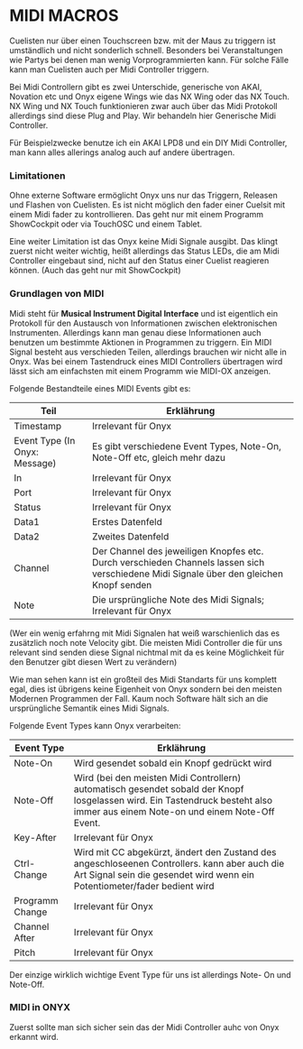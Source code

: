 # MIDI MACROS

Cuelisten nur über einen Touchscreen bzw. mit der Maus zu triggern ist umständlich und nicht sonderlich schnell. Besonders bei Veranstaltungen wie Partys bei denen man wenig Vorprogrammierten kann. Für solche Fälle kann man Cuelisten auch per Midi Controller triggern. 

Bei Midi Controllern gibt es zwei Unterschide, generische von AKAI, Novation etc und Onyx eigene Wings wie das NX Wing oder das NX Touch. NX Wing und NX Touch funktionieren zwar auch über das Midi Protokoll allerdings sind diese Plug and Play. Wir behandeln hier Generische Midi Controller. 

Für Beispielzwecke benutze ich ein AKAI LPD8 und ein DIY Midi Controller, man kann alles allerings analog auch auf andere übertragen. 

### Limitationen

Ohne externe Software ermöglicht Onyx uns nur das Triggern, Releasen und Flashen von Cuelisten. Es ist nicht möglich den fader einer Cuelsit mit einem Midi fader zu kontrollieren. Das geht nur mit einem Programm ShowCockpit oder via TouchOSC und einem Tablet. 

Eine weiter Limitation ist das Onyx keine Midi Signale ausgibt. Das klingt zuerst nicht weiter wichtig, heißt allerdings das Status LEDs, die am Midi Controller eingebaut sind, nicht auf den Status einer Cuelist reagieren können. (Auch das geht nur mit ShowCockpit)

### Grundlagen von MIDI

Midi steht für **Musical Instrument Digital Interface** und ist eigentlich ein Protokoll für den Austausch von Informationen zwischen elektronischen Instrumenten. Allerdings kann man genau diese Informationen auch benutzen um bestimmte Aktionen in Programmen zu triggern. Ein MIDI Signal besteht aus verschieden Teilen, allerdings brauchen wir nicht alle in Onyx. Was bei einem Tastendruck eines MIDI Controllers übertragen wird lässt sich am einfachsten mit einem Programm wie MIDI-OX anzeigen.

Folgende Bestandteile eines MIDI Events gibt es: 

| Teil                          | Erklährung                                                   |
| ----------------------------- | ------------------------------------------------------------ |
| Timestamp                     | Irrelevant für Onyx                                          |
| Event Type (In Onyx: Message) | Es gibt verschiedene Event Types, Note-On, Note-Off etc, gleich mehr dazu |
| In                            | Irrelevant für Onyx                                          |
| Port                          | Irrelevant für Onyx                                          |
| Status                        | Irrelevant für Onyx                                          |
| Data1                         | Erstes Datenfeld                                             |
| Data2                         | Zweites Datenfeld                                            |
| Channel                       | Der Channel des jeweiligen Knopfes etc. Durch verschieden Channels lassen sich verschiedene Midi Signale über den gleichen Knopf senden |
| Note                          | Die ursprüngliche Note des Midi Signals; Irrelevant für Onyx |

(Wer ein wenig erfahrng mit Midi Signalen hat weiß warschienlich das es zusätzlich noch note Velocity gibt. Die meisten Midi Controller die für uns relevant sind senden diese Signal nichtmal mit da es keine Möglichkeit für den Benutzer gibt diesen Wert zu verändern)

Wie man sehen kann ist ein großteil des Midi Standarts für uns komplett egal, dies ist übrigens keine Eigenheit von Onyx sondern bei den meisten Modernen Programmen der Fall. Kaum noch Software hält sich an die ursprüngliche Semantik eines Midi Signals.

Folgende Event Types kann Onyx verarbeiten:

| Event Type      | Erklährung                                                   |
| --------------- | ------------------------------------------------------------ |
| Note-On         | Wird gesendet sobald ein Knopf gedrückt wird                 |
| Note-Off        | Wird (bei den meisten Midi Controllern) automatisch gesendet sobald der Knopf losgelassen wird. Ein Tastendruck besteht also immer aus einem Note-on und einem Note-Off Event. |
| Key-After       | Irrelevant für Onyx                                          |
| Ctrl-Change     | Wird mit CC abgekürzt, ändert den Zustand des angeschloseenen Controllers. kann aber auch die Art Signal sein die gesendet wird wenn ein Potentiometer/fader bedient wird |
| Programm Change | Irrelevant für Onyx                                          |
| Channel After   | Irrelevant für Onyx                                          |
| Pitch           | Irrelevant für Onyx                                          |

Der einzige wirklich wichtige Event Type für uns ist allerdings Note- On und Note-Off. 

### MIDI in ONYX

Zuerst sollte man sich sicher sein das der Midi Controller auhc von Onyx erkannt wird.


